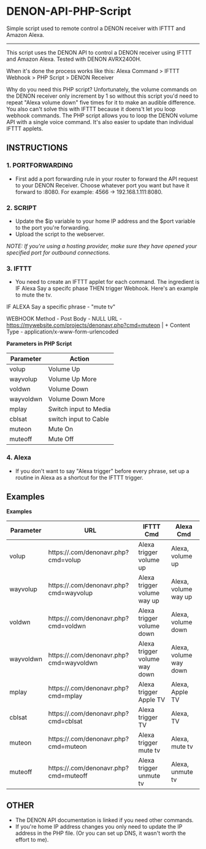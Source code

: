 # DENON-API-PHP-Script
Simple script used to remote control a DENON receiver with IFTTT and Amazon Alexa.


***


This script uses the DENON API to control a DENON receiver using IFTTT and Amazon Alexa. Tested with DENON AVRX2400H. 

When it's done the process works like this: Alexa Command > IFTTT Webhook > PHP Script > DENON Receiver

Why do you need this PHP script? Unfortunately, the volume commands on the DENON receiver only increment by 1 so without this script you'd need to repeat "Alexa volume down" five times for it to make an audible difference. You also can't solve this with IFTTT because it doens't let you loop webhook commands. The PHP script allows you to loop the DENON volume API with a single voice command. It's also easier to update than individual IFTTT applets.



## INSTRUCTIONS


### 1. PORTFORWARDING 

* First add a port forwarding rule in your router to forward the API request to your DENON Receiver. Choose whatever port you want but have it forward to <DENON IP Address>:8080. For example: 4566 -> 192.168.1.111:8080.
 
### 2. SCRIPT

* Update the $ip variable to your home IP address and the $port variable to the port you're forwarding. 
* Upload the script to the webserver.

*NOTE: If you're using a hosting provider, make sure they have opened your specified port for outbound connections.*


### 3. IFTTT

* You need to create an IFTTT applet for each command. The ingredient is IF Alexa Say a specifc phase THEN trigger Webhook. Here's an example to mute the tv.

IF ALEXA
  Say a specific phrase - "mute tv"

WEBHOOK
  Method - Post
  Body - NULL
  URL - https://mywebsite.com/projects/denonavr.php?cmd=muteon | <URL of where you placed the PHP script> + <command> 
  Content Type - application/x-www-form-urlencoded
  
  
**Parameters in PHP Script**

| Parameter | Action                |
|-----------|-----------------------|
| volup     | Volume Up             |
| wayvolup  | Volume Up More        |
| voldwn    | Volume Down           |
| wayvoldwn | Volume Down More      |
| mplay     | Switch input to Media |
| cblsat    | switch input to Cable |
| muteon    | Mute On               |
| muteoff   | Mute Off              |


  
### 4. Alexa
* If you don't want to say "Alexa trigger" before every phrase, set up a routine in Alexa as a shortcut for the IFTTT trigger.

## Examples

**Examples**

| Parameter | URL                                                 | IFTTT Cmd                     | Alexa Cmd              |
|-----------|-----------------------------------------------------|-------------------------------|------------------------|
| volup     | https://<yourserver>.com/denonavr.php?cmd=volup     | Alexa trigger volume up       | Alexa, volume up       |
| wayvolup  | https://<yourserver>.com/denonavr.php?cmd=wayvolup  | Alexa trigger volume way up   | Alexa, volume way up   |
| voldwn    | https://<yourserver>.com/denonavr.php?cmd=voldwn    | Alexa trigger volume down     | Alexa, volume down     |
| wayvoldwn | https://<yourserver>.com/denonavr.php?cmd=wayvoldwn | Alexa trigger volume way down | Alexa, volume way down |
| mplay     | https://<yourserver>.com/denonavr.php?cmd=mplay     | Alexa trigger Apple TV        | Alexa, Apple TV        |
| cblsat    | https://<yourserver>.com/denonavr.php?cmd=cblsat    | Alexa trigger TV              | Alexa, TV              |
| muteon    | https://<yourserver>.com/denonavr.php?cmd=muteon    | Alexa trigger mute tv         | Alexa, mute tv         |
| muteoff   | https://<yourserver>.com/denonavr.php?cmd=muteoff   | Alexa trigger unmute tv       | Alexa, unmute tv       |





## OTHER

* The DENON API documentation is linked if you need other commands.
* If you're home IP address changes you only need to update the IP address in the PHP file. (Or you can set up DNS, it wasn't worth the effort to me).
